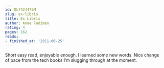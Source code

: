 ```yaml
---
id: OL7424475M
slug: ex-libris
title: Ex Libris
author: Anne Fadiman
rating: 4
pages: 162
reads:
- finished_at: '2011-06-25'
---
```

Short easy read, enjoyable enough. I learned some new words. Nice change of pace from the tech books I'm slugging through at the moment.
